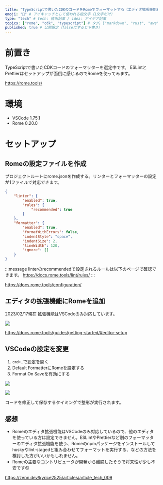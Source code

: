 ```yaml
---
title: "TypeScriptで書いたCDKのコードをRomeでフォーマットする（エディタ拡張機能編）" # 記事のタイトル
emoji: "🚪" # アイキャッチとして使われる絵文字（1文字だけ）
type: "tech" # tech: 技術記事 / idea: アイデア記事
topics: ["rome", "cdk", "typescript"] # タグ。["markdown", "rust", "aws"]のように指定する
published: true # 公開設定（falseにすると下書き）
---
```


# 前置き
TypeScriptで書いたCDKコードのフォーマッターを選定中です。
ESLintとPrettierはセットアップが面倒に感じるのでRomeを使ってみます。

https://rome.tools/

# 環境
- VSCode 1.75.1
- Rome 0.20.0

# セットアップ
## Romeの設定ファイルを作成
プロジェクトルートにrome.jsonを作成する。リンターとフォーマッターの設定が1ファイルで対応できます。

```json
{
    "linter": {
        "enabled": true,
        "rules": {
            "recommended": true
        }
    },
    "formatter": {
        "enabled": true,
        "formatWithErrors": false,
        "indentStyle": "space",
        "indentSize": 2,
        "lineWidth": 120,
        "ignore": []
    }
}
```

:::message
linterのrecommendedで設定されるルールは以下のページで確認できます。 https://docs.rome.tools/lint/rules/
:::


https://docs.rome.tools/configuration/

## エディタの拡張機能にRomeを追加
2023/02/17現在 拡張機能はVSCodeのみ対応しています。

![](https://storage.googleapis.com/zenn-user-upload/294798af3cd6-20230217.png)

https://docs.rome.tools/guides/getting-started/#editor-setup

## VSCodeの設定を変更
1. `cmd+,`で設定を開く
1. Default FormatterにRomeを設定する
1. Format On Saveを有効にする

![](https://storage.googleapis.com/zenn-user-upload/3ae5a484c1df-20230217.png)

![](https://storage.googleapis.com/zenn-user-upload/a1b5259045ea-20230217.png)

コードを修正して保存するタイミングで整形が実行されます。

## 感想
- Romeのエディタ拡張機能はVSCodeのみ対応しているので、他のエディタを使っている方は設定できません。ESLintやPrettierなど別のフォーマッターのエディタ拡張機能を使う、Romeのnpmパッケージをインストールしてhuskyやlint-stagedと組み合わせてフォーマットを実行する、などの方法を検討した方がいいかもしれません。
- Romeの主要なコントリビュータが開発から離脱したそうで将来性が少し不安です😓

https://zenn.dev/kyrice2525/articles/article_tech_009

